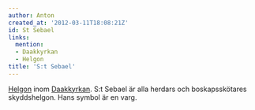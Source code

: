 ```yaml
---
author: Anton
created_at: '2012-03-11T18:08:21Z'
id: St Sebael
links:
  mention:
  - Daakkyrkan
  - Helgon
title: 'S:t Sebael'
---
```


[Helgon] inom [Daakkyrkan]. S:t Sebael är alla herdars och boskapsskötares skyddshelgon. Hans symbol
är en varg.

  [Helgon]: Helgon
  [Daakkyrkan]: Daakkyrkan
